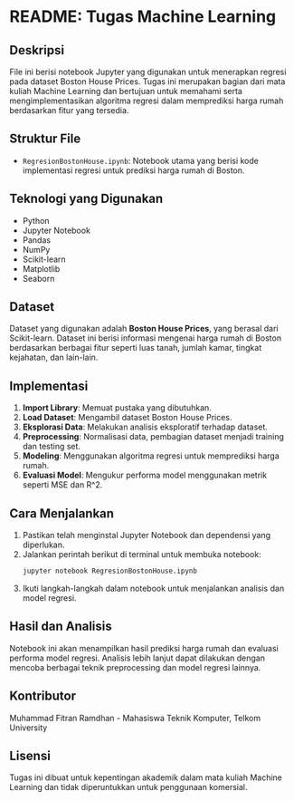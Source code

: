 # README: Tugas Machine Learning

## Deskripsi
File ini berisi notebook Jupyter yang digunakan untuk menerapkan regresi pada dataset Boston House Prices. Tugas ini merupakan bagian dari mata kuliah Machine Learning dan bertujuan untuk memahami serta mengimplementasikan algoritma regresi dalam memprediksi harga rumah berdasarkan fitur yang tersedia.

## Struktur File
- `RegresionBostonHouse.ipynb`: Notebook utama yang berisi kode implementasi regresi untuk prediksi harga rumah di Boston.

## Teknologi yang Digunakan
- Python
- Jupyter Notebook
- Pandas
- NumPy
- Scikit-learn
- Matplotlib
- Seaborn

## Dataset
Dataset yang digunakan adalah **Boston House Prices**, yang berasal dari Scikit-learn. Dataset ini berisi informasi mengenai harga rumah di Boston berdasarkan berbagai fitur seperti luas tanah, jumlah kamar, tingkat kejahatan, dan lain-lain.

## Implementasi
1. **Import Library**: Memuat pustaka yang dibutuhkan.
2. **Load Dataset**: Mengambil dataset Boston House Prices.
3. **Eksplorasi Data**: Melakukan analisis eksploratif terhadap dataset.
4. **Preprocessing**: Normalisasi data, pembagian dataset menjadi training dan testing set.
5. **Modeling**: Menggunakan algoritma regresi untuk memprediksi harga rumah.
6. **Evaluasi Model**: Mengukur performa model menggunakan metrik seperti MSE dan R^2.

## Cara Menjalankan
1. Pastikan telah menginstal Jupyter Notebook dan dependensi yang diperlukan.
2. Jalankan perintah berikut di terminal untuk membuka notebook:
   ```sh
   jupyter notebook RegresionBostonHouse.ipynb
   ```
3. Ikuti langkah-langkah dalam notebook untuk menjalankan analisis dan model regresi.

## Hasil dan Analisis
Notebook ini akan menampilkan hasil prediksi harga rumah dan evaluasi performa model regresi. Analisis lebih lanjut dapat dilakukan dengan mencoba berbagai teknik preprocessing dan model regresi lainnya.

## Kontributor
Muhammad Fitran Ramdhan - Mahasiswa Teknik Komputer, Telkom University

## Lisensi
Tugas ini dibuat untuk kepentingan akademik dalam mata kuliah Machine Learning dan tidak diperuntukkan untuk penggunaan komersial.


